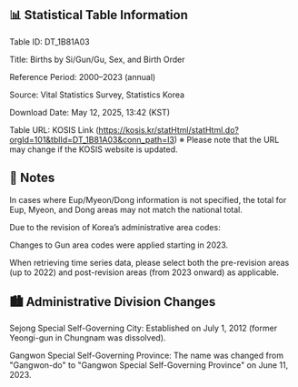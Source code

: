 ## 📊 Statistical Table Information
Table ID: DT_1B81A03

Title: Births by Si/Gun/Gu, Sex, and Birth Order

Reference Period: 2000–2023 (annual)

Source: Vital Statistics Survey, Statistics Korea

Download Date: May 12, 2025, 13:42 (KST)

Table URL: KOSIS Link (https://kosis.kr/statHtml/statHtml.do?orgId=101&tblId=DT_1B81A03&conn_path=I3)
※ Please note that the URL may change if the KOSIS website is updated.


## 📌 Notes
In cases where Eup/Myeon/Dong information is not specified, the total for Eup, Myeon, and Dong areas may not match the national total.

Due to the revision of Korea’s administrative area codes:

Changes to Gun area codes were applied starting in 2023.

When retrieving time series data, please select both the pre-revision areas (up to 2022) and post-revision areas (from 2023 onward) as applicable.


## 🏙 Administrative Division Changes
Sejong Special Self-Governing City: Established on July 1, 2012 (former Yeongi-gun in Chungnam was dissolved).

Gangwon Special Self-Governing Province: The name was changed from "Gangwon-do" to "Gangwon Special Self-Governing Province" on June 11, 2023.
